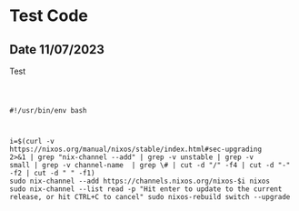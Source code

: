 # Test Code
## Date 11/07/2023

<post>

Test

</post>

<post>
<div class="code">
<pre>
<code>

#!/usr/bin/env bash

i=$(curl -v https://nixos.org/manual/nixos/stable/index.html#sec-upgrading 2>&1 | grep "nix-channel --add" | grep -v unstable | grep -v small | grep -v channel-name  | grep \# | cut -d "/" -f4 | cut -d "-" -f2 | cut -d " " -f1)
sudo nix-channel --add https://channels.nixos.org/nixos-$i nixos
sudo nix-channel --list
read -p "Hit enter to update to the current release, or hit CTRL+C to cancel"
sudo nixos-rebuild switch --upgrade
</code>
</pre>

</div>
</post>
